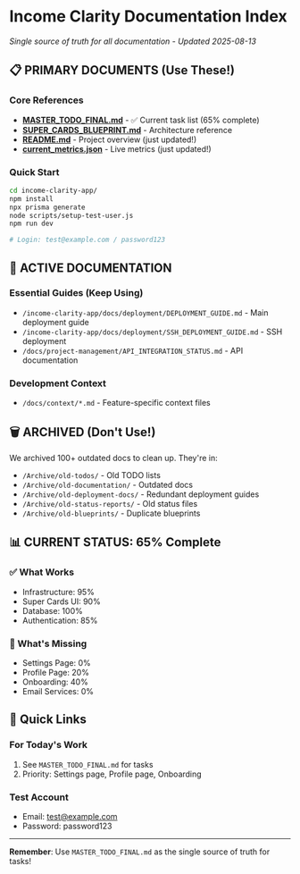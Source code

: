 # Income Clarity Documentation Index
*Single source of truth for all documentation - Updated 2025-08-13*

## 📋 PRIMARY DOCUMENTS (Use These!)

### Core References
- **[MASTER_TODO_FINAL.md](../MASTER_TODO_FINAL.md)** - ✅ Current task list (65% complete)
- **[SUPER_CARDS_BLUEPRINT.md](../SUPER_CARDS_BLUEPRINT.md)** - Architecture reference
- **[README.md](../README.md)** - Project overview (just updated!)
- **[current_metrics.json](../../ACTIVE_TODOS/current_metrics.json)** - Live metrics (just updated!)

### Quick Start
```bash
cd income-clarity-app/
npm install
npx prisma generate
node scripts/setup-test-user.js
npm run dev

# Login: test@example.com / password123
```

## 📁 ACTIVE DOCUMENTATION

### Essential Guides (Keep Using)
- `/income-clarity-app/docs/deployment/DEPLOYMENT_GUIDE.md` - Main deployment guide
- `/income-clarity-app/docs/deployment/SSH_DEPLOYMENT_GUIDE.md` - SSH deployment
- `/docs/project-management/API_INTEGRATION_STATUS.md` - API documentation

### Development Context
- `/docs/context/*.md` - Feature-specific context files

## 🗑️ ARCHIVED (Don't Use!)

We archived 100+ outdated docs to clean up. They're in:
- `/Archive/old-todos/` - Old TODO lists
- `/Archive/old-documentation/` - Outdated docs
- `/Archive/old-deployment-docs/` - Redundant deployment guides
- `/Archive/old-status-reports/` - Old status files
- `/Archive/old-blueprints/` - Duplicate blueprints

## 📊 CURRENT STATUS: 65% Complete

### ✅ What Works
- Infrastructure: 95%
- Super Cards UI: 90%
- Database: 100%
- Authentication: 85%

### 🚧 What's Missing
- Settings Page: 0%
- Profile Page: 20%
- Onboarding: 40%
- Email Services: 0%

## 🎯 Quick Links

### For Today's Work
1. See `MASTER_TODO_FINAL.md` for tasks
2. Priority: Settings page, Profile page, Onboarding

### Test Account
- Email: test@example.com
- Password: password123

---

**Remember**: Use `MASTER_TODO_FINAL.md` as the single source of truth for tasks!